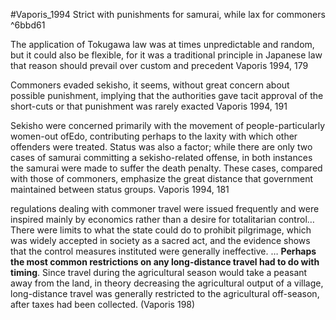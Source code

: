 #Vaporis_1994 
Strict with punishments for samurai, while lax for commoners ^6bbd61

The application of Tokugawa law was at times unpredictable and random, but it could also be flexible, for it was a traditional principle in Japanese law that reason should prevail over custom and precedent Vaporis 1994, 179

Commoners evaded sekisho, it seems, without great concern about possible punishment, implying that the authorities gave tacit approval of the short-cuts or that punishment was rarely exacted Vaporis 1994, 191

Sekisho were concerned primarily with the movement of people-particularly women-out ofEdo, contributing perhaps to the laxity with which other offenders were treated. Status was also a factor; while there are only two cases of samurai committing a sekisho-related offense, in both instances the samurai were made to suffer the death penalty. These cases, compared with those of commoners, emphasize the great distance that government maintained between status groups. Vaporis 1994, 181

regulations dealing with commoner travel were issued frequently and were inspired mainly by economics rather than a desire for totalitarian control…There were limits to what the state could do to prohibit pilgrimage, which was widely accepted in society as a sacred act, and the evidence shows that the control measures instituted were generally ineffective. … 
**Perhaps the most common restrictions on any long-distance travel had to do with timing**. Since travel during the agricultural season would take a peasant away from the land, in theory decreasing the agricultural output of a village, long-distance travel was generally restricted to the agricultural off-season, after taxes had been collected. (Vaporis 198)
